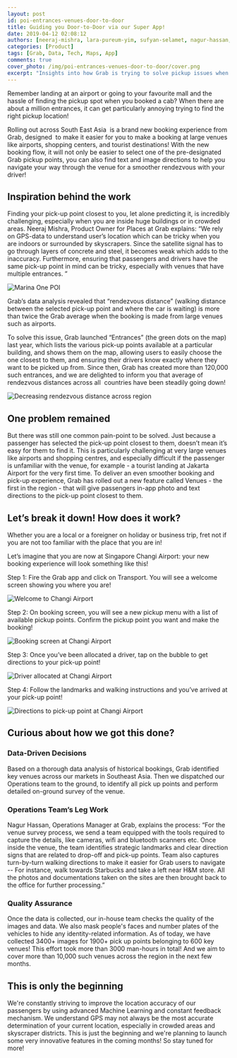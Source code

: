 ```yaml
---
layout: post
id: poi-entrances-venues-door-to-door
title: Guiding you Door-to-Door via our Super App!
date: 2019-04-12 02:08:12
authors: [neeraj-mishra, lara-pureum-yim, sufyan-selamet, nagur-hassan, summit-saurav]
categories: [Product]
tags: [Grab, Data, Tech, Maps, App]
comments: true
cover_photo: /img/poi-entrances-venues-door-to-door/cover.png
excerpt: "Insights into how Grab is trying to solve pickup issues when you book from large venues such as airports or malls."
---
```


Remember landing at an airport or going to your favourite mall and the hassle of finding the pickup spot when you booked a cab? When there are about a million entrances, it can get particularly annoying trying to find the right pickup location!

Rolling out across South East Asia  is a brand new booking experience from Grab, designed  to make it easier for you to make a booking at large venues like airports, shopping centers, and tourist destinations! With the new booking flow, it will not only be easier to select one of the pre-designated Grab pickup points, you can also find text and image directions to help you navigate your way through the venue for a smoother rendezvous with your driver!

## Inspiration behind the work

Finding your pick-up point closest to you, let alone predicting it, is incredibly challenging, especially when you are inside huge buildings or in crowded areas. Neeraj Mishra, Product Owner for Places at Grab explains: “We rely on GPS-data to understand user’s location which can be tricky when you are indoors or surrounded by skyscrapers. Since the satellite signal has to go through layers of concrete and steel, it becomes weak which adds to the inaccuracy. Furthermore, ensuring that passengers and drivers have the same pick-up point in mind can be tricky, especially with venues that have multiple entrances. ”  

<div class="post-image-section">
  <img alt="Marina One POI" src="/img/poi-entrances-venues-door-to-door/image5.jpg">
</div>

Grab’s data analysis revealed that “rendezvous distance” (walking distance between the selected pick-up point and where the car is waiting) is more than twice the Grab average when the booking is made from large venues such as airports.

To solve this issue, Grab launched “Entrances” (the green dots on the map) last year, which lists the various pick-up points available at a particular building, and shows them on the map, allowing users to easily choose the one closest to them, and ensuring their drivers know exactly where they want to be picked up from. Since then, Grab has created more than 120,000 such entrances, and we are delighted to inform you that average of rendezvous distances across all  countries have been steadily going down!

<div class="post-image-section">
  <img alt="Decreasing rendezvous distance across region" src="/img/poi-entrances-venues-door-to-door/image2.png">
</div>

## One problem remained

But there was still one common pain-point to be solved. Just because a passenger has selected the pick-up point closest to them, doesn’t mean it’s easy for them to find it. This is particularly challenging at very large venues like airports and shopping centres, and especially difficult if the passenger is unfamiliar with the venue, for example - a tourist landing at Jakarta Airport for the very first time. To deliver an even smoother booking and pick-up experience, Grab has rolled out a new feature called Venues - the first in the region - that will give passengers in-app photo and text directions to the pick-up point closest to them.

## Let’s break it down! How does it work?

Whether you are a local or a foreigner on holiday or business trip, fret not if you are not too familiar with the place that you are in!

Let’s imagine that you are now at Singapore Changi Airport: your new booking experience will look something like this!

Step 1: Fire the Grab app and click on Transport. You will see a welcome screen showing you where you are!

<div class="post-image-section">
  <img alt="Welcome to Changi Airport" src="/img/poi-entrances-venues-door-to-door/image1.jpg">
</div>

Step 2: On booking screen, you will see a new pickup menu with a list of available pickup points. Confirm the pickup point you want and make the booking!

<div class="post-image-section">
  <img alt="Booking screen at Changi Airport" src="/img/poi-entrances-venues-door-to-door/image6.jpg">
</div>

Step 3: Once you’ve been allocated a driver, tap on the bubble to get directions to your pick-up point!

<div class="post-image-section">
  <img alt="Driver allocated at Changi Airport" src="/img/poi-entrances-venues-door-to-door/image3.jpg">
</div>

Step 4: Follow the landmarks and walking instructions and you’ve arrived at your pick-up point!

<div class="post-image-section">
  <img alt="Directions to pick-up point at Changi Airport" src="/img/poi-entrances-venues-door-to-door/image4.jpg">
</div>

## Curious about how we got this done?

### Data-Driven Decisions

Based on a thorough data analysis of historical bookings, Grab identified key venues across our markets in Southeast Asia. Then we dispatched our Operations team to the ground, to identify all pick up points and perform detailed on-ground survey of the venue.

### Operations Team’s Leg Work

Nagur Hassan, Operations Manager at Grab, explains the process: “For the venue survey process, we send a team equipped with the tools required to capture the details, like cameras, wifi and bluetooth scanners etc. Once inside the venue, the team identifies strategic landmarks and clear direction signs that are related to drop-off and pick-up points. Team also captures turn-by-turn walking directions to make it easier for Grab users to navigate -- For instance, walk towards Starbucks and take a left near H&M store. All the photos and documentations taken on the sites are then brought back to the office for further processing.”

### Quality Assurance

Once the data is collected, our in-house team checks the quality of the images and data. We also mask people's faces and number plates of the vehicles to hide any identity-related information. As of today, we have collected 3400+ images for 1900+ pick up points belonging to 600 key venues! This effort took more than 3000 man-hours in total! And we aim to cover more than 10,000 such venues across the region in the next few months.

## This is only the beginning

We're constantly striving to improve the location accuracy of our passengers by using advanced Machine Learning and constant feedback mechanism. We understand GPS may not always be the most accurate determination of your current location, especially in crowded areas and skyscraper districts. This is just the beginning and we're planning to launch some very innovative features in the coming months! So stay tuned for more!
